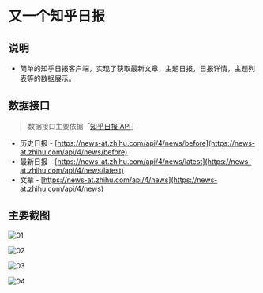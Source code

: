 # 又一个知乎日报

## 说明
- 简单的知乎日报客户端，实现了获取最新文章，主题日报，日报详情，主题列表等的数据展示。

## 数据接口

> 数据接口主要依据「[知乎日报 API](https://github.com/izzyleung/ZhihuDailyPurify/wiki/%E7%9F%A5%E4%B9%8E%E6%97%A5%E6%8A%A5-API-%E5%88%86%E6%9E%90)」

- 历史日报 - [https://news-at.zhihu.com/api/4/news/before](https://news-at.zhihu.com/api/4/news/before)
- 最新日报 -  [https://news-at.zhihu.com/api/4/news/latest](https://news-at.zhihu.com/api/4/news/latest)
- 文章 - [https://news-at.zhihu.com/api/4/news](https://news-at.zhihu.com/api/4/news)

## 主要截图
![01](http://7xtxh3.com1.z0.glb.clouddn.com/weixin-zhihu-01.png)

![02](http://7xtxh3.com1.z0.glb.clouddn.com/weixin-zhihu-02.png)

![03](http://7xtxh3.com1.z0.glb.clouddn.com/weixin-zhihu-03.png)

![04](http://7xtxh3.com1.z0.glb.clouddn.com/weixin-zhihu-04.png)

